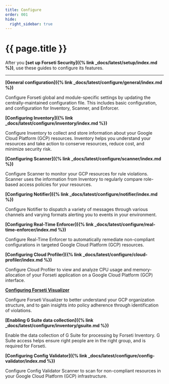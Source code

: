 ```yaml
---
title: Configure
order: 001
hide:
  right_sidebar: true
---
```


# {{ page.title }}

After you **[set up Forseti Security]({% link _docs/latest/setup/index.md %})**,
use these guides to configure its features.

---

**[General configuration]({% link _docs/latest/configure/general/index.md %})**

Configure Forseti global and module-specific settings by updating the centrally-maintained
configuration file. This includes basic configuration, and configuration for Inventory, Scanner,
and Enforcer.

**[Configuring Inventory]({% link _docs/latest/configure/inventory/index.md %})**

Configure Inventory to collect and store information about your Google Cloud Platform (GCP) resources.
Inventory helps you understand your resources and take action to conserve resources, reduce cost, and
minimize security risk.

**[Configuring Scanner]({% link _docs/latest/configure/scanner/index.md %})**

Configure Scanner to monitor your GCP resources for rule violations. Scanner uses the information
from Inventory to regularly compare role-based access policies for your resources.

**[Configuring Notifier]({% link _docs/latest/configure/notifier/index.md %})**

Configure Notifier to dispatch a variety of messages through various channels and varying formats
alerting you to events in your environment.

**[Configuring Real-Time Enforcer]({% link _docs/latest/configure/real-time-enforcer/index.md %})**

Configure Real-Time Enforcer to automatically remediate non-compliant configurations in targeted 
Google Cloud Platform (GCP) resources.

**[Configuring Cloud Profiler]({% link _docs/latest/configure/cloud-profiler/index.md %})**

Configure Cloud Profiler to view and analyze CPU usage and memory-allocation of your Forseti application on a 
Google Cloud Platform (GCP) interface.

**[Configuring Forseti Visualizer](https://github.com/forseti-security/forseti-visualizer)**

Configure Forseti Visualizer to better understand your GCP organization
structure, and to gain insights into policy adherence through identification
of violations.

**[Enabling G Suite data collection]({% link _docs/latest/configure/inventory/gsuite.md %})**

Enable the data collection of G Suite for processing by Forseti Inventory. G Suite access helps
ensure right people are in the right group, and is required for Forseti.

**[Configuring Config Validator]({% link _docs/latest/configure/config-validator/index.md %})**

Configure Config Validator Scanner to scan for non-compliant resources in your
Google Cloud Platform (GCP) infrastructure.
